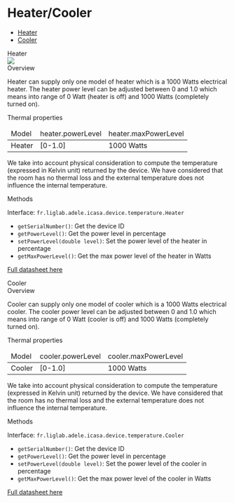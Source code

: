 Heater/Cooler
====

* <a href="#heaterCard">Heater</a>
* <a href="#coolerCard">Cooler</a>


<div class="idCard">

<div class="titleCard"><a name="heaterCard"/>Heater</div>
 
<img src="./resources/devices/heater.png"/>
 
<div class="hCard">Overview</div> 
 
Heater can supply only one model of heater which is a 1000 Watts electrical heater. 
The heater power level can be adjusted between 0 and 1.0 which means into range of 0 Watt (heater is off) and 1000 Watts (completely turned on).

<div class="hCard">Thermal properties</div>

<table>
	<thead>
		<tr>
    		<td>Model</td>
        	<td>heater.powerLevel</td>
        	<td>heater.maxPowerLevel</td>
    	</tr>
    </thead>
    <tbody>
		<tr>
    		<td>Heater</td>
       	 	<td>[0-1.0]</td>
        	<td>1000 Watts</td>
    	</tr>
    </tbody>
</table>

We take into account physical consideration to compute the temperature (expressed in Kelvin unit) returned by the device. We have considered that the room has no thermal loss and the external temperature does not influence the internal temperature.

        
<div class="hCard">Methods</div>

Interface: <code>fr.liglab.adele.icasa.device.temperature.Heater</code>

<ul>
<li><code>getSerialNumber()</code>: Get the device ID</li>
<li><code>getPowerLevel()</code>: Get the power level in percentage</li>
<li><code>setPowerLevel(double level)</code>: Set the power level of the heater in percentage</li>
<li><code>getMaxPowerLevel()</code>: Get the max power level of the heater in Watts</li>
</ul>

[Full datasheet here](http://example.net/)

</div>





<div class="idCard">

<div class="titleCard"><a name="coolerCard"/>Cooler</div>
 
<div class="hCard">Overview</div> 
 
Cooler can supply only one model of cooler which is a 1000 Watts electrical cooler. 
The cooler power level can be adjusted between 0 and 1.0 which means into range of 0 Watt (cooler is off) and 1000 Watts (completely turned on).

<div class="hCard">Thermal properties</div>

<table>
	<thead>
		<tr>
    		<td>Model</td>
        	<td>cooler.powerLevel</td>
        	<td>cooler.maxPowerLevel</td>
    	</tr>
    </thead>
    <tbody>
		<tr>
    		<td>Cooler</td>
       	 	<td>[0-1.0]</td>
        	<td>1000 Watts</td>
    	</tr>
    </tbody>
</table>

We take into account physical consideration to compute the temperature (expressed in Kelvin unit) returned by the device. We have considered that the room has no thermal loss and the external temperature does not influence the internal temperature.

        
<div class="hCard">Methods</div>

Interface: <code>fr.liglab.adele.icasa.device.temperature.Cooler</code>

<ul>
<li><code>getSerialNumber()</code>: Get the device ID</li>
<li><code>getPowerLevel()</code>: Get the power level in percentage</li>
<li><code>setPowerLevel(double level)</code>: Set the power level of the cooler in percentage</li>
<li><code>getMaxPowerLevel()</code>: Get the max power level of the cooler in Watts</li>
</ul>

[Full datasheet here](http://example.net/)

</div>

